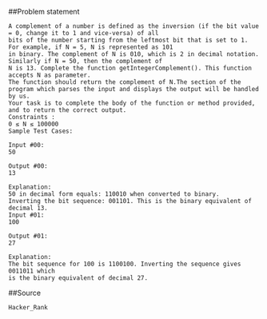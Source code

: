 
##Problem statement

    A complement of a number is defined as the inversion (if the bit value = 0, change it to 1 and vice-versa) of all
    bits of the number starting from the leftmost bit that is set to 1. For example, if N = 5, N is represented as 101
    in binary. The complement of N is 010, which is 2 in decimal notation. Similarly if N = 50, then the complement of
    N is 13. Complete the function getIntegerComplement(). This function accepts N as parameter.
    The function should return the complement of N.The section of the program which parses the input and displays the output will be handled by us.
    Your task is to complete the body of the function or method provided, and to return the correct output.
    Constraints :
    0 ≤ N ≤ 100000
    Sample Test Cases: 
    
    Input #00:
    50
    
    Output #00:
    13
    
    Explanation: 
    50 in decimal form equals: 110010 when converted to binary.
    Inverting the bit sequence: 001101. This is the binary equivalent of decimal 13.
    Input #01:
    100
    
    Output #01:
    27
    
    Explanation:
    The bit sequence for 100 is 1100100. Inverting the sequence gives 0011011 which
    is the binary equivalent of decimal 27.

    
##Source 

    Hacker_Rank